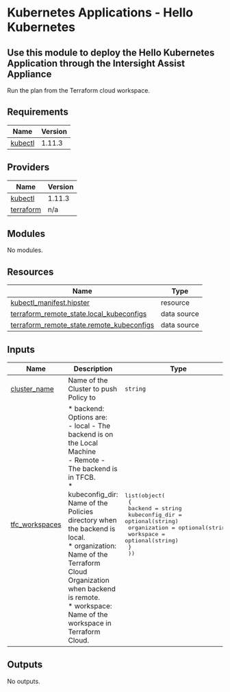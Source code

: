 # Kubernetes Applications - Hello Kubernetes

## Use this module to deploy the Hello Kubernetes Application through the Intersight Assist Appliance

Run the plan from the Terraform cloud workspace.

<!-- BEGINNING OF PRE-COMMIT-TERRAFORM DOCS HOOK -->
## Requirements

| Name | Version |
|------|---------|
| <a name="requirement_kubectl"></a> [kubectl](#requirement\_kubectl) | 1.11.3 |

## Providers

| Name | Version |
|------|---------|
| <a name="provider_kubectl"></a> [kubectl](#provider\_kubectl) | 1.11.3 |
| <a name="provider_terraform"></a> [terraform](#provider\_terraform) | n/a |

## Modules

No modules.

## Resources

| Name | Type |
|------|------|
| [kubectl_manifest.hipster](https://registry.terraform.io/providers/gavinbunney/kubectl/1.11.3/docs/resources/manifest) | resource |
| [terraform_remote_state.local_kubeconfigs](https://registry.terraform.io/providers/hashicorp/terraform/latest/docs/data-sources/remote_state) | data source |
| [terraform_remote_state.remote_kubeconfigs](https://registry.terraform.io/providers/hashicorp/terraform/latest/docs/data-sources/remote_state) | data source |

## Inputs

| Name | Description | Type | Default | Required |
|------|-------------|------|---------|:--------:|
| <a name="input_cluster_name"></a> [cluster\_name](#input\_cluster\_name) | Name of the Cluster to push Policy to | `string` | n/a | yes |
| <a name="input_tfc_workspaces"></a> [tfc\_workspaces](#input\_tfc\_workspaces) | * backend: Options are:<br>  - local - The backend is on the Local Machine<br>  - Remote - The backend is in TFCB.<br>* kubeconfig\_dir: Name of the Policies directory when the backend is local.<br>* organization: Name of the Terraform Cloud Organization when backend is remote.<br>* workspace: Name of the workspace in Terraform Cloud. | <pre>list(object(<br>    {<br>      backend        = string<br>      kubeconfig_dir = optional(string)<br>      organization   = optional(string)<br>      workspace      = optional(string)<br>    }<br>  ))</pre> | <pre>[<br>  {<br>    "backend": "remote",<br>    "kubeconfig_dir": "../kubeconfigs/",<br>    "organization": "default",<br>    "workspace": "kubeconfigs"<br>  }<br>]</pre> | no |

## Outputs

No outputs.
<!-- END OF PRE-COMMIT-TERRAFORM DOCS HOOK -->
